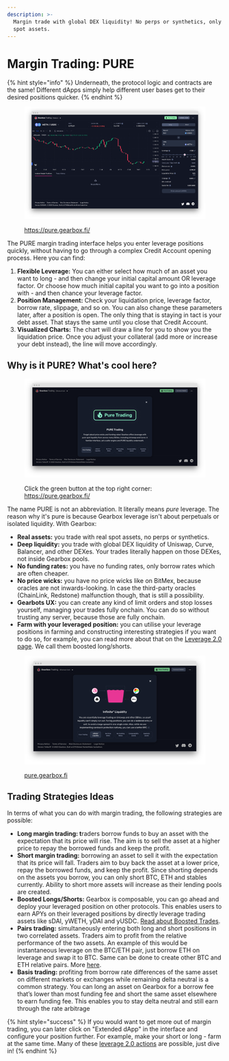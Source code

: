 ```yaml
---
description: >-
  Margin trade with global DEX liquidity! No perps or synthetics, only PURE real
  spot assets.
---
```


# Margin Trading: PURE

{% hint style="info" %}
Underneath, the protocol logic and contracts are the same! Different dApps simply help different user bases get to their desired positions quicker.
{% endhint %}

<figure><img src="../../.gitbook/assets/gearbox pure margin trading (1).png" alt=""><figcaption><p><a href="https://pure.gearbox.fi/">https://pure.gearbox.fi/</a></p></figcaption></figure>

The PURE margin trading interface helps you enter leverage positions quickly, without having to go through a complex Credit Account opening process. Here you can find:

1. **Flexible Leverage:** You can either select how much of an asset you want to long - and then change your initial capital amount OR leverage factor. Or choose how much initial capital you want to go into a position with - and then chance your leverage factor.
2. **Position Management:** Check your liquidation price, leverage factor, borrow rate, slippage, and so on. You can also change these parameters later, after a position is open. The only thing that is staying in tact is your debt asset. That stays the same until you close that Credit Account.
3. **Visualized Charts:** The chart will draw a line for you to show you the liquidation price. Once you adjust your collateral (add more or increase your debt instead), the line will move accordingly.

## Why is it PURE? What's cool here?

<figure><img src="../../.gitbook/assets/gearbox pure margin trading.png" alt=""><figcaption><p>Click the green button at the top right corner: <a href="https://pure.gearbox.fi/">https://pure.gearbox.fi/</a></p></figcaption></figure>

The name PURE is not an abbreviation. It literally means _pure_ leverage. The reason why it's pure is because Gearbox leverage isn't about perpetuals or isolated liquidity. With Gearbox:

* **Real assets:** you trade with real spot assets, no perps or synthetics.
* **Deep liquidity:** you trade with global DEX liquidity of Uniswap, Curve, Balancer, and other DEXes. Your trades literally happen on those DEXes, not inside Gearbox pools.
* **No funding rates:** you have no funding rates, only borrow rates which are often cheaper.
* **No price wicks:** you have no price wicks like on BitMex, because oracles are not inwards-looking. In case the third-party oracles (ChainLink, Redstone) malfunction though, that is still a possibility.
* **Gearbots UX:** you can create any kind of limit orders and stop losses yourself, managing your trades fully onchain. You can do so without trusting any server, because those are fully onchain.
* **Farm with your leveraged position:** you can utilise your leverage positions in farming and constructing interesting strategies if you want to do so, for example, you can read more about that on the [Leverage 2.0 page](../../what-can-you-do-with-leverage-2.0.md). We call them boosted long/shorts.

<figure><img src="../../.gitbook/assets/gearbox infinite dex liquidity.png" alt=""><figcaption><p><a href="https://pure.gearbox.fi/trade">pure.gearbox.fi</a></p></figcaption></figure>

## Trading Strategies Ideas

In terms of what you can do with margin trading, the following strategies are possible:&#x20;

* **Long margin trading: t**raders borrow funds to buy an asset with the expectation that its price will rise. The aim is to sell the asset at a higher price to repay the borrowed funds and keep the profit.&#x20;
* **Short margin trading:** borrowing an asset to sell it with the expectation that its price will fall. Traders aim to buy back the asset at a lower price, repay the borrowed funds, and keep the profit. Since shorting depends on the assets you borrow, you can only short BTC, ETH and stables currently. Ability to short more assets will increase as their lending pools are created.
* **Boosted Longs/Shorts:** Gearbox is composable, you can go ahead and deploy your leveraged position on other protocols. This enables users to earn APYs on their leveraged positions by directly leverage trading assets like sDAI, yWETH, yDAI and yUSDC. [Read about Boosted Trades](long.md).
* **Pairs trading:** simultaneously entering both long and short positions in two correlated assets. Traders aim to profit from the relative performance of the two assets. An example of this would be instantaneous leverage on the BTC/ETH pair, just borrow ETH on leverage and swap it to BTC. Same can be done to create other BTC and ETH relative pairs. More [here](https://www.investopedia.com/terms/p/pairstrade.asp).
* **Basis trading:** profiting from borrow rate differences of the same asset on different markets or exchanges while remaining delta neutral is a common strategy. You can long an asset on Gearbox for a borrow fee that’s lower than most funding fee and short the same asset elsewhere to earn funding fee. This enables you to stay delta neutral and still earn through the rate arbitrage

{% hint style="success" %}
If you would want to get more out of margin trading, you can later click on "Extended dApp" in the interface and configure your position further. For example, make your short or long - farm at the same time. Many of these [leverage 2.0 actions](../../what-can-you-do-with-leverage-2.0.md) are possible, just dive in!
{% endhint %}

